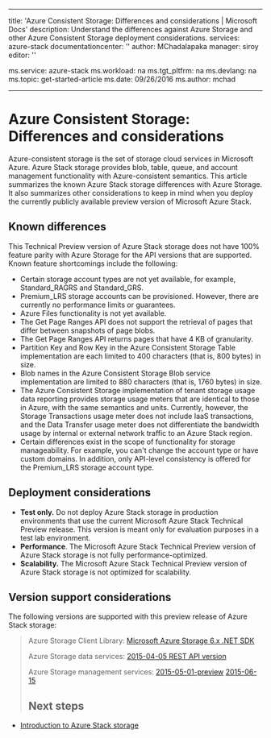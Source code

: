 
---
title: 'Azure Consistent Storage: Differences and considerations | Microsoft Docs'
description: Understand the differences against Azure Storage and other Azure Consistent Storage deployment considerations.
services: azure-stack
documentationcenter: ''
author: MChadalapaka
manager: siroy
editor: ''

ms.service: azure-stack
ms.workload: na
ms.tgt_pltfrm: na
ms.devlang: na
ms.topic: get-started-article
ms.date: 09/26/2016
ms.author: mchad

---
# Azure Consistent Storage: Differences and considerations
Azure-consistent storage is the set of storage cloud services in Microsoft Azure. Azure Stack storage provides blob, table, queue, and account management functionality with Azure-consistent semantics. This article summarizes the known Azure Stack storage differences with Azure Storage. It also summarizes other considerations to keep in mind when you deploy the currently publicly available preview version of Microsoft Azure Stack.

<span id="Concepts" class="anchor"><span id="_Toc386544169" class="anchor"><span id="_Toc389466742" class="anchor"><span id="_Ref428966996" class="anchor"><span id="_Toc433223853" class="anchor"></span></span></span></span></span>

## Known differences
This Technical Preview version of Azure Stack storage does not have 100% feature parity with Azure Storage for the API versions that are supported. Known feature shortcomings include the following:

* Certain storage account types are not yet available, for example, Standard\_RAGRS and Standard\_GRS.
* Premium\_LRS storage accounts can be provisioned. However, there are currently no performance limits or guarantees.
* Azure Files functionality is not yet available.
* The Get Page Ranges API does not support the retrieval of pages that differ between snapshots of page blobs.
* The Get Page Ranges API returns pages that have 4 KB of granularity.
* Partition Key and Row Key in the Azure Consistent Storage Table implementation are each limited to 400 characters (that is, 800 bytes) in size.
* Blob names in the Azure Consistent Storage Blob service implementation are limited to 880 characters (that is, 1760 bytes) in size.
* The Azure Consistent Storage implementation of tenant storage usage data reporting provides storage usage meters that are identical to those in Azure, with the same semantics and units. Currently, however, the Storage Transactions usage meter does not include IaaS transactions, and the Data Transfer usage meter does not differentiate the bandwidth usage by internal or external network traffic to an Azure Stack region.
* Certain differences exist in the scope of functionality for storage manageability. For example, you can't change the account type or have custom domains. In addition, only API-level consistency is offered for the Premium\_LRS storage account type.

## Deployment considerations
* **Test only.** Do not deploy Azure Stack storage in production environments that use the current Microsoft Azure Stack Technical Preview release. This version is meant only for evaluation purposes in a test lab environment.
* **Performance**. The Microsoft Azure Stack Technical Preview version of Azure Stack storage is not fully performance-optimized.
* **Scalability.** The Microsoft Azure Stack Technical Preview version of Azure Stack storage is not optimized for scalability.

## Version support considerations
The following versions are supported with this preview release of Azure Stack storage:

> Azure Storage Client Library: [Microsoft Azure Storage 6.x .NET SDK](http://www.nuget.org/packages/WindowsAzure.Storage/6.2.0)
> 
> Azure Storage data services: [2015-04-05 REST API version](https://msdn.microsoft.com/library/azure/mt705637.aspx)
> 
> Azure Storage management services: [2015-05-01-preview](https://msdn.microsoft.com/library/azure/mt163683.aspx)
> [2015-06-15](https://msdn.microsoft.com/library/azure/mt163683.aspx) 
> 
> ## Next steps
> 

* [Introduction to Azure Stack storage](azure-stack-architecture.md)

<!--HONumber=Sep16_HO4-->


